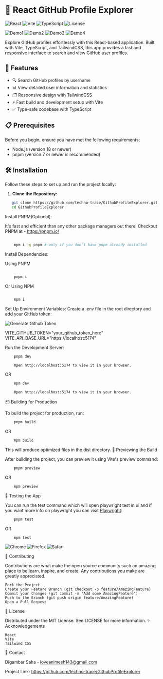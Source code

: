 # 🌟 React GitHub Profile Explorer

![React](https://img.shields.io/badge/React-18.2.0-blue)
![Vite](https://img.shields.io/badge/Vite-5.1.5-lightblue)
![TypeScript](https://img.shields.io/badge/TypeScript-5.3.3-blue)
![License](https://img.shields.io/badge/license-MIT-green)

![Demo1](https://github.com/techno-trace/GithubProfileExplorer/blob/master/demo/Screen1Demo.PNG)
![Demo2](https://github.com/techno-trace/GithubProfileExplorer/blob/master/demo/Screen1Demo2.PNG)
![Demo3](https://github.com/techno-trace/GithubProfileExplorer/blob/master/demo/Screen2Demo1.PNG)
![Demo4](https://github.com/techno-trace/GithubProfileExplorer/blob/master/demo/Screen3Demo1.PNG)


Explore GitHub profiles effortlessly with this React-based application. Built with Vite, TypeScript, and TailwindCSS, this app provides a fast and responsive interface to search and view GitHub user profiles.

## 🚀 Features

- 🔍 Search GitHub profiles by username
- 📊 View detailed user information and statistics
- 🗂️ Responsive design with TailwindCSS
- ⚡ Fast build and development setup with Vite
- ✅ Type-safe codebase with TypeScript

## 📋 Prerequisites

Before you begin, ensure you have met the following requirements:

- Node.js (version 18 or newer)
- pnpm (version 7 or newer is recommended)

## 🛠️ Installation

Follow these steps to set up and run the project locally:

1. **Clone the Repository:**
```sh
   git clone https://github.com/techno-trace/GithubProfileExplorer.git
   cd GithubProfileExplorer
```

Install PNPM(Optional):

It's fast and efficient than any other package managers out there!
Checkout PNPM at - https://pnpm.io/

```sh
    
    npm i -g pnpm # only if you don't have pnpm already installed

```
Install Dependencies:

Using PNPM

```sh

    pnpm i

```

Or Using NPM

```sh

    npm i

```

Set Up Environment Variables:
Create a .env file in the root directory and add your GitHub token:

![Generate Github Token](https://github.com/settings/tokens/new?description=GithubProfileExplorerApp&scopes=public_repo)

VITE_GITHUB_TOKEN="your_github_token_here"
VITE_API_BASE_URL="https://localhost:5174"

Run the Development Server:

```sh
    pnpm dev

    Open http://localhost:5174 to view it in your browser.
```
OR

```sh
    npm dev

    Open http://localhost:5174 to view it in your browser.
```

📦 Building for Production

To build the project for production, run:

```sh
    pnpm build
```
OR

```sh
    npm build
```

This will produce optimized files in the dist directory.
🔄 Previewing the Build

After building the project, you can preview it using Vite's preview command:

```sh
    pnpm preview
```
OR 

```sh
    npm preview
```

🔄 Testing the App

You can run the test command which will open playwright test in ui and if you want more info on playwright
you can visit [Playwright](https://playwright.dev/docs/intro#running-the-example-test):

```sh
    pnpm test
```
OR 

```sh
    npm test
```

![Chrome](https://github.com/techno-trace/GithubProfileExplorer/blob/master/demo/TestResults.PNG)
![Firefox](https://github.com/techno-trace/GithubProfileExplorer/blob/master/demo/TestResultsFirefox.PNG)
![Safari](https://github.com/techno-trace/GithubProfileExplorer/blob/master/demo/TestResultsSafari.PNG)

🤝 Contributing

Contributions are what make the open source community such an amazing place to be learn, inspire, and create. Any contributions you make are greatly appreciated.

    Fork the Project
    Create your Feature Branch (git checkout -b feature/AmazingFeature)
    Commit your Changes (git commit -m 'Add some AmazingFeature')
    Push to the Branch (git push origin feature/AmazingFeature)
    Open a Pull Request

📝 License

Distributed under the MIT License. See LICENSE for more information.
✨ Acknowledgements

    React
    Vite
    Tailwind CSS

📧 Contact

Digambar Saha - loveanimesh143@gmail.com

Project Link: https://github.com/techno-trace/GithubProfileExplorer
